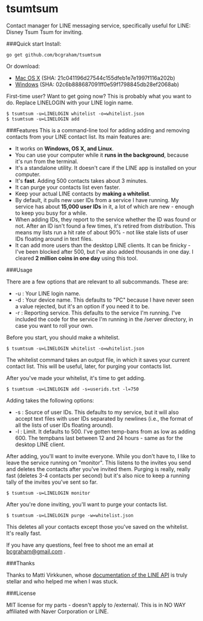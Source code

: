 tsumtsum
========

Contact manager for LINE messaging service, specifically useful for LINE: Disney Tsum Tsum for inviting. 

###Quick start
Install: 
```
go get github.com/bcgraham/tsumtsum
```
Or download:

* <a href="http://itwill.be/compiled/tsumtsum">Mac OS X</a> (SHA: 21c041196d27544c155dfeb1e7e1997f116a202b) 
* <a href="http://itwill.be/compiled/tsumtsum.exe">Windows</a> (SHA: 02c6b888687091ff0e59f1798845db28ef2068ab)

First-time user? Want to get going now? This is probably what you want to do. Replace LINELOGIN with your LINE login name. 
```
$ tsumtsum -u=LINELOGIN whitelist -o=whitelist.json
$ tsumtsum -u=LINELOGIN add 
```
###Features
This is a command-line tool for adding adding and removing contacts from your LINE contact list. Its main features are:
* It works on **Windows, OS X, and Linux**. 
* You can use your computer while it **runs in the background**, because it's run from the terminal. 
* It's a standalone utility. It doesn't care if the LINE app is installed on your computer. 
* It's **fast**. Adding 500 contacts takes about 3 minutes. 
* It can purge your contacts list even faster. 
* Keep your actual LINE contacts by **making a whitelist**. 
* By default, it pulls new user IDs from a service I have running. My service has about **15,000 user IDs** in it, a lot of which are new - enough to keep you busy for a while.
* When adding IDs, they report to the service whether the ID was found or not. After an ID isn't found a few times, it's retired from distribution. This means my lists run a hit rate of about 90% - not like stale lists of user IDs floating around in text files. 
* It can add more users than the desktop LINE clients. It can be finicky - I've been blocked after 500, but I've also added thousands in one day. I cleared **2 million coins in one day** using this tool.

###Usage

There are a few options that are relevant to all subcommands. These are:

* -u : Your LINE login name. 
* -d : Your device name. This defaults to "PC" because I have never seen a value rejected, but it's an option if you need it to be. 
* -r : Reporting service. This defaults to the service I'm running. I've included the code for the service I'm running in the /server directory, in case you want to roll your own. 

Before you start, you should make a whitelist. 
```
$ tsumtsum -u=LINELOGIN whitelist -o=whitelist.json
```
The whitelist command takes an output file, in which it saves your current contact list. This will be useful, later, for purging your contacts list. 

After you've made your whitelist, it's time to get adding. 
```
$ tsumtsum -u=LINELOGIN add -s=userids.txt -l=750
```
Adding takes the following options: 

* -s : Source of user IDs. This defaults to my service, but it will also accept text files with user IDs separated by newlines (i.e., the format of all the lists of user IDs floating around). 
* -l : Limit. It defaults to 500. I've gotten temp-bans from as low as adding 600. The tempbans last between 12 and 24 hours - same as for the desktop LINE client. 

After adding, you'll want to invite everyone. While you don't have to, I like to leave the service running on "monitor". This listens to the invites you send and deletes the contacts after you've invited them. Purging is really, really fast (deletes 3-4 contacts per second) but it's also nice to keep a running tally of the invites you've sent so far. 
```
$ tsumtsum -u=LINELOGIN monitor 
```

After you're done inviting, you'll want to purge your contacts list. 
```
$ tsumtsum -u=LINELOGIN purge -w=whitelist.json
```
This deletes all your contacts except those you've saved on the whitelist. It's really fast. 

If you have any questions, feel free to shoot me an email at bcgraham@gmail.com . 

###Thanks

Thanks to Matti Virkkunen, whose <a href="http://altrepo.eu/git/line-protocol.git/">documentation of the LINE API</a> is truly stellar and who helped me when I was stuck. 

###License

MIT license for my parts - doesn't apply to /external/. This is in NO WAY affiliated with Naver Corporation or LINE.